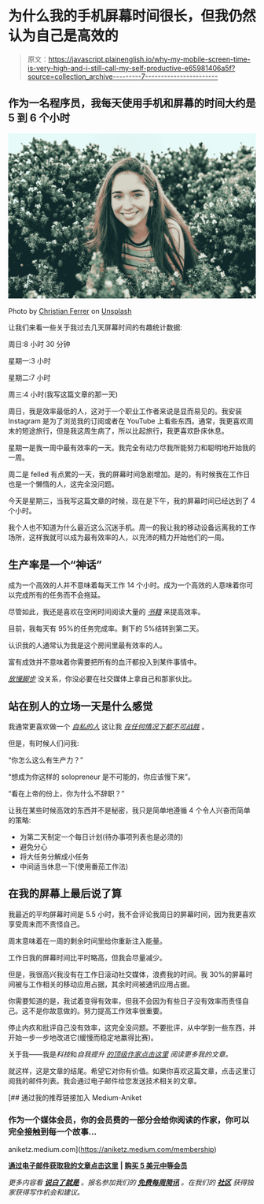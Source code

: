 # 为什么我的手机屏幕时间很长，但我仍然认为自己是高效的

> 原文：<https://javascript.plainenglish.io/why-my-mobile-screen-time-is-very-high-and-i-still-call-my-self-productive-e65981406a5f?source=collection_archive---------7----------------------->

## 作为一名程序员，我每天使用手机和屏幕的时间大约是 5 到 6 个小时

![](img/1813c0f9c7bd3e07dfb4a6b2d692ddb8.png)

Photo by [Christian Ferrer](https://unsplash.com/@christianfer?utm_source=medium&utm_medium=referral) on [Unsplash](https://unsplash.com?utm_source=medium&utm_medium=referral)

让我们来看一些关于我过去几天屏幕时间的有趣统计数据:

周日:8 小时 30 分钟

星期一:3 小时

星期二:7 小时

周三:4 小时(我写这篇文章的那一天)

周日，我是效率最低的人，这对于一个职业工作者来说是显而易见的。我安装 Instagram 是为了浏览我的订阅或者在 YouTube 上看些东西。通常，我更喜欢周末的短途旅行，但是我这周生病了，所以比起旅行，我更喜欢卧床休息。

星期一是我一周中最有效率的一天。我完全有动力尽我所能努力和聪明地开始我的一周。

周二是 felled 有点累的一天，我的屏幕时间急剧增加。是的，有时候我在工作日也是一个懒惰的人，这完全没问题。

今天是星期三，当我写这篇文章的时候，现在是下午，我的屏幕时间已经达到了 4 个小时。

我个人也不知道为什么最近这么沉迷手机。周一的我让我的移动设备远离我的工作场所，这样我就可以成为最有效率的人，以充沛的精力开始他们的一周。

## 生产率是一个“神话”

成为一个高效的人并不意味着每天工作 14 个小时。成为一个高效的人意味着你可以完成所有的任务而不会拖延。

尽管如此，我还是喜欢在空闲时间阅读大量的 [*书籍*](/top-3-non-technical-books-a-programmer-should-read-a8eb2929518a) 来提高效率。

目前，我每天有 95%的任务完成率。剩下的 5%结转到第二天。

认识我的人通常认为我是这个房间里最有效率的人。

富有成效并不意味着你需要把所有的血汗都投入到某件事情中。

[*放慢脚步*](/its-okay-to-slow-down-and-stop-thinking-about-quitting-your-job-as-a-developer-96d190597030) 没关系，你没必要在社交媒体上拿自己和那家伙比。

## 站在别人的立场一天是什么感觉

我通常更喜欢做一个 [*自私的人*](/be-a-selfish-person-its-the-best-time-to-be-one-38ec8112dd6b) 这让我 [*在任何情况下都不可战胜*](/3-things-that-will-make-you-invincible-in-your-workplace-f77cd0be451f) 。

但是，有时候人们问我:

“你怎么这么有生产力？”

“想成为你这样的 solopreneur 是不可能的，你应该慢下来”。

“看在上帝的份上，你为什么不辞职？”

让我在某些时候高效的东西并不是秘密，我只是简单地遵循 4 个令人兴奋而简单的策略:

*   为第二天制定一个每日计划(待办事项列表也是必须的)
*   避免分心
*   将大任务分解成小任务
*   中间适当休息一下(使用番茄工作法)

## 在我的屏幕上最后说了算

我最近的平均屏幕时间是 5.5 小时，我不会评论我周日的屏幕时间，因为我更喜欢享受周末而不责怪自己。

周末意味着在一周的剩余时间里给你重新注入能量。

工作日我的屏幕时间比平时略高，但我会尽量减少。

但是，我很高兴我没有在工作日滚动社交媒体，浪费我的时间。我 30%的屏幕时间被与工作相关的移动应用占据，其余时间被通讯应用占据。

你需要知道的是，我试着变得有效率，但我不会因为有些日子没有效率而责怪自己。这不是你故意做的。努力提高工作效率很重要。

停止内疚和批评自己没有效率，这完全没问题。不要批评，从中学到一些东西，并开始一步一步地改进它(缓慢而稳定地赢得比赛)。

关于我——我是*科技*和*自我提升* [*的顶级作家点击这里*](https://aniketz.medium.com/) *阅读更多我的文章。*

就这样，这是文章的结尾。希望它对你有价值。如果你喜欢这篇文章，点击这里订阅我的邮件列表。我会通过电子邮件给您发送技术相关的文章。

[](https://aniketz.medium.com/membership) [## 通过我的推荐链接加入 Medium-Aniket

### 作为一个媒体会员，你的会员费的一部分会给你阅读的作家，你可以完全接触到每一个故事…

aniketz.medium.com](https://aniketz.medium.com/membership) 

[**通过电子邮件获取我的文章点击这里**](https://aniketz.medium.com/subscribe) **|** [**购买 5 美元中等会员**](https://aniketz.medium.com/membership)

*更多内容看* [***说白了就是***](http://plainenglish.io/) *。报名参加我们的* [***免费每周简讯***](http://newsletter.plainenglish.io/) *。在我们的* [***社区***](https://discord.gg/GtDtUAvyhW) *获得独家获得写作机会和建议。*